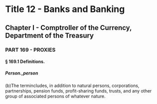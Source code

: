 
# Title 12 - Banks and Banking
## Chapter I - Comptroller of the Currency, Department of the Treasury
### PART 169 - PROXIES
#### § 169.1 Definitions.
##### Person.,person

(b)The termincludes, in addition to natural persons, corporations, partnerships, pension funds, profit-sharing funds, trusts, and any other group of associated persons of whatever nature.
